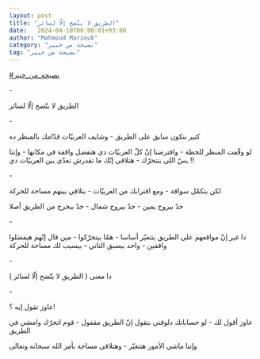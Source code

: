 ```yaml
---
layout: post
title: "الطريق لا يتّضح إلّا لسائر"
date:   2024-04-10T00:00:01+03:00
author: "Mahmoud Marzouk"
category: "نصيحة من خبير"
tag: "نصيحة من خبير"
---
```



[<u>\#نصيحة\_من\_خبير</u>](https://www.facebook.com/hashtag/%D9%86%D8%B5%D9%8A%D8%AD%D8%A9_%D9%85%D9%86_%D8%AE%D8%A8%D9%8A%D8%B1?__eep__=6&__cft__%5b0%5d=AZUwMkoE904ZWuwcV6MzsZV1cPZWyG9LsWtyoP51SBB1F_hy162ZL7bjrfdJL4twVtIifVMZQcWvIsrzDfnXhoZySHQNQVTSqoidCKjRZ378YBPHdaskO272vLJRuIyg0xrdM0A7Ra3dbimgp5elBewE0D5H59MGS1XQZjRDupUBgwtaZ6oImMtGibQUrDJScpE&__tn__=*NK-R)

\-

الطريق لا يتّضح إلّا لسائر

\-

كتير بتكون سايق على الطريق - وشايف العربيّات قدّامك
بالمنظر ده

لو وقّفت المنظر للحظة - وافترضنا إنّ كلّ العربيّات دي هتفضل
واقفة في مكانها - وإنتا بسّ اللي بتتحرّك - هتلاقي إنّك ما تقدرش تعدّي بين
العربيّات دي !!

\-

لكن بتكمّل سواقة - ومع اقترابك من العربيّات - بتلاقي بينهم
مساحة للحركة

حدّ بيروح يمين - حدّ بيروح شمال - حدّ بيخرج من الطريق
أصلا

\-

دا غير إنّ مواقعهم على الطريق بتتغيّر أساسا - همّا
بيتحرّكوا - مين قال إنّهم هيفضلوا واقفين - واحد بيسبق التاني - بيسيب لك
مساحة للحركة

\-

دا معنى ( الطريق لا يتّضح إلّا لسائر )

\-

عاوز تقول إيه ؟!

عاوز أقول لك - لو حساباتك دلوقتي بتقول إنّ الطريق مقفول -
قوم اتحرّك وامشي في الطريق

وإنتا ماشي الأمور هتتغيّر - وهتلاقي مساحة بأمر الله
سبحانه وتعالى
